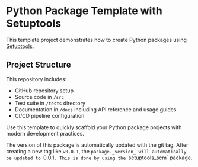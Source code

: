 # Python Package Template with Setuptools

This template project demonstrates how to create Python packages using [Setuptools](https://setuptools.pypa.io/en/latest/userguide/quickstart.html).

## Project Structure

This repository includes:
- GitHub repository setup
- Source code in `/src`
- Test suite in `/tests` directory
- Documentation in `/docs` including API reference and usage guides
- CI/CD pipeline configuration

Use this template to quickly scaffold your Python package projects with modern development practices.

The version of this package is automatically updated with the git tag. After creating a new tag like `v0.0.1`, the `package._version_ will automatically be updated to `0.0.1`. This is done by using the `setuptools_scm` package. 